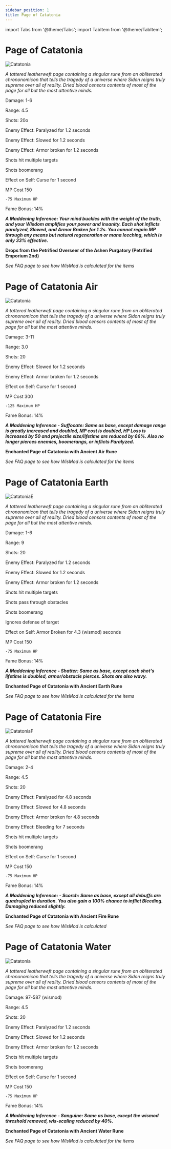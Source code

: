 ```yaml
---
sidebar_position: 1
title: Page of Catatonia
---
```


import Tabs from '@theme/Tabs';
import TabItem from '@theme/TabItem';

<Tabs>
  <TabItem value="Page of Catatonia" label="Page of Catatonia" default>

# Page of Catatonia

![Catatonia](https://vwiki.valorserver.com/api/item/picture/page%20of%20catatonia)

<i>A tattered leatherweft page containing a singular rune from an obliterated chrononomicon that tells the tragedy of a universe where Sidon reigns truly supreme over all of reality. Dried blood censors contents of most of the page for all but the most attentive minds.</i>

Damage: 1-6

Range: 4.5

Shots: 20o

Enemy Effect: Paralyzed for 1.2 seconds

Enemy Effect: Slowed for 1.2 seconds

Enemy Effect: Armor broken for 1.2 seconds

Shots hit multiple targets

Shots boomerang

Effect on Self: Curse for 1 second

MP Cost 150

    -75 Maximum HP

Fame Bonus: 14% 

***A Maddening Inference: Your mind buckles with the weight of the truth, and your Wisdom amplifies your power and insanity. Each shot inflicts paralyzed, Slowed, and Armor Broken for 1.2s. You cannot regain MP through any means but natural regeneration or mana leeching, which is only 33% effective.***

**Drops from the Petrified Overseer of the Ashen Purgatory (Petrified Emporium 2nd)**

*See FAQ page to see how WisMod is calculated for the items*

  </TabItem>
  <TabItem value="Air" label="Air">

# Page of Catatonia Air

![Catatonia](https://vwiki.valorserver.com/api/item/picture/page%20of%20catatonia%20air)

<i>A tattered leatherweft page containing a singular rune from an obliterated chrononomicon that tells the tragedy of a universe where Sidon reigns truly supreme over all of reality. Dried blood censors contents of most of the page for all but the most attentive minds.</i>

Damage: 3-11

Range: 3.0

Shots: 20

Enemy Effect: Slowed for 1.2 seconds

Enemy Effect: Armor broken for 1.2 seconds

Effect on Self: Curse for 1 second

MP Cost 300

    -125 Maximum HP

Fame Bonus: 14% 

***A Maddening Inference - Suffocate: Same as base, except damage range is greatly increased and doubled, MP cost is doubled, HP Loss is increased by 50 and projectile size/lifetime are reduced by 66%. Also no longer pierces enemies, boomerangs, or inflicts Paralyzed.***

**Enchanted Page of Catatonia with Ancient Air Rune**

*See FAQ page to see how WisMod is calculated for the items* 

  </TabItem>
  <TabItem value="Earth" label="Earth">

# Page of Catatonia Earth

![CatatoniaE](https://vwiki.valorserver.com/api/item/picture/page%20of%20catatonia%20earth)

<i>A tattered leatherweft page containing a singular rune from an obliterated chrononomicon that tells the tragedy of a universe where Sidon reigns truly supreme over all of reality. Dried blood censors contents of most of the page for all but the most attentive minds.</i>

Damage: 1-6

Range: 9

Shots: 20

Enemy Effect: Paralyzed for 1.2 seconds

Enemy Effect: Slowed for 1.2 seconds

Enemy Effect: Armor broken for 1.2 seconds

Shots hit multiple targets

Shots pass through obstacles

Shots boomerang

Ignores defense of target

Effect on Self: Armor Broken for 4.3 (wismod) seconds

MP Cost 150

    -75 Maximum HP

Fame Bonus: 14% 

***A Maddening Inference - Shatter: Same as base, except each shot's lifetime is doubled, armor/obstacle pierces. Shots are also wavy.***

**Enchanted Page of Catatonia with Ancient Earth Rune**

*See FAQ page to see how WisMod is calculated for the items*

  </TabItem>
  <TabItem value="Fire" label="Fire">

# Page of Catatonia Fire

![CatatoniaF](https://vwiki.valorserver.com/api/item/picture/page%20of%20catatonia%20fire)

<i>A tattered leatherweft page containing a singular rune from an obliterated chrononomicon that tells the tragedy of a universe where Sidon reigns truly supreme over all of reality. Dried blood censors contents of most of the page for all but the most attentive minds.</i>

Damage: 2-4

Range: 4.5

Shots: 20

Enemy Effect: Paralyzed for 4.8 seconds

Enemy Effect: Slowed for 4.8 seconds

Enemy Effect: Armor broken for 4.8 seconds

Enemy Effect: Bleeding for 7 seconds

Shots hit multiple targets

Shots boomerang

Effect on Self: Curse for 1 second

MP Cost 150

    -75 Maximum HP

Fame Bonus: 14% 

***A Maddening Inference: - Scorch: Same as base, except all debuffs are quadrupled in duration. You also gain a 100% chance to inflict Bleeding. Damaging reduced slightly.***

**Enchanted Page of Catatonia with Ancient Fire Rune**

*See FAQ page to see how WisMod is calculated*

  </TabItem>
  <TabItem value="Water" label="Water">

# Page of Catatonia Water

![Catatonia](https://vwiki.valorserver.com/api/item/picture/page%20of%20catatonia%20water)

<i>A tattered leatherweft page containing a singular rune from an obliterated chrononomicon that tells the tragedy of a universe where Sidon reigns truly supreme over all of reality. Dried blood censors contents of most of the page for all but the most attentive minds.</i>

Damage: 97-587 (wismod)

Range: 4.5

Shots: 20

Enemy Effect: Paralyzed for 1.2 seconds

Enemy Effect: Slowed for 1.2 seconds

Enemy Effect: Armor broken for 1.2 seconds

Shots hit multiple targets

Shots boomerang

Effect on Self: Curse for 1 second

MP Cost 150

    -75 Maximum HP

Fame Bonus: 14% 

***A Maddening Inference - Sanguine: Same as base, except the wismod threshold removed, wis-scaling reduced by 40%.***

**Enchanted Page of Catatonia with Ancient Water Rune**

*See FAQ page to see how WisMod is calculated for the items*

  </TabItem>
</Tabs>
